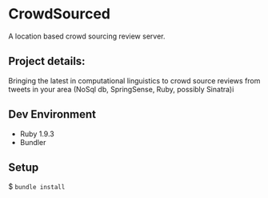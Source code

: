 CrowdSourced
============

A location based crowd sourcing review server.

**Project details:**
--------------------
Bringing the latest in computational linguistics to crowd source reviews from tweets in your area
(NoSql db, SpringSense, Ruby, possibly Sinatra)i

Dev Environment
---------------
* Ruby 1.9.3
* Bundler

Setup
-----
$ `bundle install`


